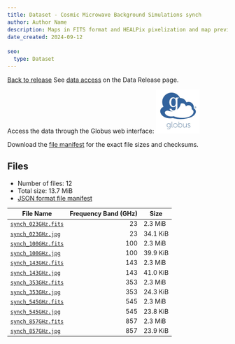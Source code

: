 ```yaml
---
title: Dataset - Cosmic Microwave Background Simulations synch
author: Author Name
description: Maps in FITS format and HEALPix pixelization and map preview in jpg format for the synch component
date_created: 2024-09-12

seo:
  type: Dataset
---
```


[Back to release](./index.html#datasets)
See [data access](./index.html#data-access) on the Data Release page.

Access the data through the Globus web interface: [![Download via Globus](images/globus-logo.png)](https://app.globus.org/file-manager?origin_id=30c1174f-effa-4e24-8c43-680c78b22ce7&origin_path=%2F/datasets/%2Fsynch%2F)

Download the [file manifest](https://g-4c7614.c2d0f8.bd7c.data.globus.org//datasets//synch/manifest.json) for the exact file sizes and checksums.

## Files

- Number of files: 12
- Total size: 13.7 MiB
- [JSON format file manifest](https://g-4c7614.c2d0f8.bd7c.data.globus.org//datasets//synch/manifest.json)

|                                              File Name                                               | Frequency Band (GHz) |   Size   |
| ---------------------------------------------------------------------------------------------------- | -------------------: | -------- |
| [`synch_023GHz.fits`](https://g-4c7614.c2d0f8.bd7c.data.globus.org/datasets/synch/synch_023GHz.fits) |                   23 | 2.3 MiB  |
| [`synch_023GHz.jpg`](https://g-4c7614.c2d0f8.bd7c.data.globus.org/datasets/synch/synch_023GHz.jpg)   |                   23 | 34.1 KiB |
| [`synch_100GHz.fits`](https://g-4c7614.c2d0f8.bd7c.data.globus.org/datasets/synch/synch_100GHz.fits) |                  100 | 2.3 MiB  |
| [`synch_100GHz.jpg`](https://g-4c7614.c2d0f8.bd7c.data.globus.org/datasets/synch/synch_100GHz.jpg)   |                  100 | 39.9 KiB |
| [`synch_143GHz.fits`](https://g-4c7614.c2d0f8.bd7c.data.globus.org/datasets/synch/synch_143GHz.fits) |                  143 | 2.3 MiB  |
| [`synch_143GHz.jpg`](https://g-4c7614.c2d0f8.bd7c.data.globus.org/datasets/synch/synch_143GHz.jpg)   |                  143 | 41.0 KiB |
| [`synch_353GHz.fits`](https://g-4c7614.c2d0f8.bd7c.data.globus.org/datasets/synch/synch_353GHz.fits) |                  353 | 2.3 MiB  |
| [`synch_353GHz.jpg`](https://g-4c7614.c2d0f8.bd7c.data.globus.org/datasets/synch/synch_353GHz.jpg)   |                  353 | 24.3 KiB |
| [`synch_545GHz.fits`](https://g-4c7614.c2d0f8.bd7c.data.globus.org/datasets/synch/synch_545GHz.fits) |                  545 | 2.3 MiB  |
| [`synch_545GHz.jpg`](https://g-4c7614.c2d0f8.bd7c.data.globus.org/datasets/synch/synch_545GHz.jpg)   |                  545 | 23.8 KiB |
| [`synch_857GHz.fits`](https://g-4c7614.c2d0f8.bd7c.data.globus.org/datasets/synch/synch_857GHz.fits) |                  857 | 2.3 MiB  |
| [`synch_857GHz.jpg`](https://g-4c7614.c2d0f8.bd7c.data.globus.org/datasets/synch/synch_857GHz.jpg)   |                  857 | 23.9 KiB |
